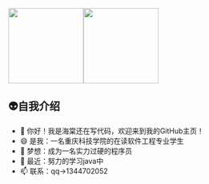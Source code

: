 <img align="" height="150px" src="https://github-readme-stats.vercel.app/api?username=haitangstillcoding&show_icons=true&count_private=true&bg_color=0,D36A53,834E86&text_color=FFFFFF&icon_color=FFFFFF&locale=cn" /><img align="" height="150px" src="https://github-readme-stats.vercel.app/api/top-langs/?username=haitangstillcoding&&bg_color=0,834E86,1E90FF&icon_color=FFFFFF&text_color=FFFFFF&locale=cn&layout=compact"/>
##  👽自我介绍
- 👋 你好！我是海棠还在写代码，欢迎来到我的GitHub主页！
- 😄 是我：一名重庆科技学院的在读软件工程专业学生
- 🥳 梦想：成为一名实力过硬的程序员
- 👀 最近：努力的学习java中
- 📫 联系：qq->1344702052
